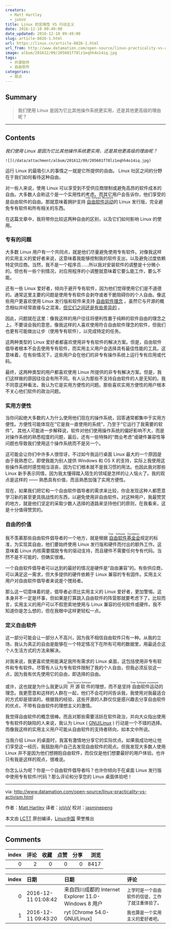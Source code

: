 ```yaml
---
creators:
  - Matt Hartley
  - joVoV
title: Linux 的实用性 VS 行动主义
date: 2016-12-10 09:49:00
date_updated: 2016-12-10 09:49:00
slug: article-8026-1.html
url: https://linux.cn/article-8026-1.html
url_from: http://www.datamation.com/open-source/linux-practicality-vs-activism.html
image: album/201612/09/205601f78lz1eqhh4o14iq.jpg
tags:
  - 开源软件
  - 自由软件
categories:
  - 观点
---
```


## Summary

> 我们使用 Linux 是因为它比其他操作系统更实用，还是其他更高级的理由呢？

***

<!-- more -->

## Contents

*我们使用 Linux 是因为它比其他操作系统更实用，还是其他更高级的理由呢？*

`![](/data/attachment/album/201612/09/205601f78lz1eqhh4o14iq.jpg)`

运行 Linux 的最吸引人的事情之一就是它所提供的自由。 Linux 社区之间的分野在于我们如何看待这种自由。

对一些人来说，使用 Linux 可以享受到不受供应商限制或避免高昂的软件成本的自由。大多数人会称这个是一个实用性的考虑。而其它用户会告诉你，他们享受的是自由软件的自由。那就意味着拥护支持<ruby> <a href="https://en.wikipedia.org/wiki/Free_software_movement">  自由软件运动 </a> <rt>  Free Software Movement </rt></ruby>的 Linux 发行版，完全避免专有软件和所有相关的东西。

在这篇文章中，我将带你比较这两种自由的区别，以及它们如何影响 Linux 的使用。

### 专有的问题

大多数 Linux 用户有一个共同点，就是他们尽量避免使用专有软件。对像我这样的实用主义的爱好者来说，这意味着我能够控制我的软件支出，以及避免过度依赖特定供应商。当然，我不是一个程序员……所以我对安装软件的调整是十分微小的。但也有一些个别情况，对应用程序的小调整就意味着它要么能工作，要么不能。

还有一些 Linux 爱好者，倾向于避开专有软件，因为他们觉得使用它们是不道德的。通常这里主要的问题是使用专有软件会剥夺或者干脆阻碍你的个人自由。像这些用户更喜欢使用 Linux 发行版和软件来支持 [自由软件理念](https://www.gnu.org/philosophy/free-sw.en.html) 。虽然它与开源的概念相似并经常直接与之混淆，[但它们之间还是有些差异的](https://www.gnu.org/philosophy/free-software-for-freedom.en.html) 。

因此，问题就在这里：像我这样的用户往往将便利性置于纯粹的软件自由的理念之上。不要误会我的意思，像我这样的人喜欢使用符合自由软件理念的软件，但我们也更有可能做出让步（使用专有软件），以完成特定的任务。

这两种类型的 Linux 爱好者都喜欢使用非专有软件的解决方案。但是，自由软件倡导者根本不会去使用专有软件，而实用主义用户会选择具有最佳性能的工具。这意味着，在有些情况下，这些用户会在他们的非专有操作系统上运行专有应用或代码。

最终，这两种类型的用户都喜欢使用 Linux 所提供的非专有解决方案。但是，我们这样做的原因往往会有所不同。有人认为那些不支持自由软件的人是无知的。我不同意这种看法，我认为它是实用方便性的问题。那些喜欢实用方便性的用户根本不关心他们软件的政治问题。

### 实用方便性

当你问起绝大多数的人为什么使用他们现在的操作系统，回答通常都集中于实用方便性。方便性可能体现在“它是我一直使用的系统”，乃至于“它运行了我需要的软件”。 其他人可能进一步解释说，软件对他们使用操作系统的偏好影响不大，而是对操作系统的熟悉程度的问题，最后，还有一些特殊的“商业考虑”或硬件兼容性等问题也导致我们使用这个操作系统而不是另一个。

这可能会让你们中许多人很惊讶，不过如今我运行桌面 Linux 最大的一个原因是由于我熟悉它。即使我能为别人提供 Windows 和 OS X 的支持，实际上我使用这些操作系统时感觉相当沮丧，因为它们根本就不是我习惯的用法。也因此我对那些 Linux 新手表示同情，因为我太懂得踏入陌生的领域是怎样的让人恼火了。我的观点是这样的 —— 熟悉具有价值，而且熟悉加强了实用方便性。

现在，如果我们把它和一个自由软件倡导者的需求来比较，你会发现这种人都愿意学习新的甚至更具挑战性的东西，以避免使用非自由软件。对这种用户，我最赞赏的地方，就是他们坚定的采取少数人选择的道路来坚持他们的原则，在我看来，这是十分值得赞赏的。

### 自由的价值

我不羡慕那些自由软件倡导者的一个地方，就是根据<ruby> <a href="https://en.wikipedia.org/wiki/Free_Software_Foundation">  自由软件基金会 </a> <rt>  Free Software Foundation </rt></ruby>规定的标准，为实现其自由，他们要始终使用 Linux 发行版和硬件而付出的额外工作。这意味着 Linux 内核需要摆脱专有的驱动支持，而且硬件不需要任何专有代码。当然不是不可能的，但确实很难。

一个自由软件倡导者可以达到的最好的情况是硬件是“自由兼容”的。有些供应商，可以满足这一需求，但大多提供的硬件依赖于 Linux 兼容的专有固件。实用主义用户对自由软件倡导者来说是个搅局者。

那么这一切意味着的是，倡导者必须比实用主义的 Linux 爱好者，更加警惕。这本身并不一定是坏事，但如果是打算跳入自由软件的阵营那就要考虑下了。比较而言，实用主义的用户可以不假思索地使用与 Linux 兼容的任何软件或硬件。我不知道你是怎么想的，但在我眼中这样更轻松一点。

### 定义自由软件

这一部分可能会让一部分人不高兴，因为我不相信自由软件只有一种。从我的立场，我认为真正的自由是能够在一个特定情况下在所有可用的数据里，用最适合这个人生活方式的方法来解决。

对我来说，我更喜欢使用能满足我所有需求的 Linux 桌面，这包括使用非专有软件和专有软件。尽管有人认为专有软件限制了我的个人自由，但我必须反驳这一点，因为我有优先使用它的自由，即选择的自由。

或许，这也就是为什么我更认同<ruby> 开源软件 <rt>  Open Source Software </rt></ruby>的理想，而不是坚持<ruby> 自由软件运动 <rt>  Free Software movement </rt></ruby>的理念。我更愿意和这样的人群在一起，他们不会花时间告诉我，我使用对我最适合的方式却是错误的。根据我的经验，这些开源的人群仅仅是感兴趣去分享自由软件的优点，不带有自由软件的理想主义的激情。

我觉得自由软件的概念很棒。而且对那些需要活跃在软件政治，并向大众指出使用专有软件的缺陷的人来说，我认为 Linux ( [GNU/Linux](https://en.wikipedia.org/wiki/GNU/Linux_naming_controversy) ) 行动是一个不错的选择。而像我这样的实用主义用户可能从自由软件的支持者转向，如本文中所说。

当我介绍 Linux 的桌面时，我富有激情地分享它的实际优点。如果我成功地让他们享受这一经历，我鼓励用户自己去发现自由软件的观点。但我发现大多数人使用 Linux 并不是因为他们想拥抱自由软件，而仅仅是他们想要最好的用户体验。也许只有我是这样的观点，很难说。

你怎么认为呢？你是一个自由软件倡导者吗？也许你倾向于在桌面 Linux 发行版中使用专有软件/代码？那么评论和分享您的 Linux 桌面体验吧！

---

via: <http://www.datamation.com/open-source/linux-practicality-vs-activism.html>

作者：[Matt Hartley](http://www.datamation.com/author/Matt-Hartley-3080.html) 译者：[joVoV](https://github.com/joVoV) 校对：[jasminepeng](https://github.com/jasminepeng)

本文由 [LCTT](https://github.com/LCTT/TranslateProject) 原创编译，[Linux中国](https://linux.cn/) 荣誉推出

***

## Comments


|   index |   评论 |   收藏 |   点赞 |   分享 |   浏览 |
|--------:|-------:|-------:|-------:|-------:|-------:|
|       0 |      2 |      0 |      0 |      0 |   8417 |

|   index | 日期                | 日期                                                 | 评论                                               |
|--------:|:--------------------|:-----------------------------------------------------|:---------------------------------------------------|
|       0 | 2016-12-11 01:08:42 | 来自四川成都的 Internet Explorer 11.0-Windows 8 用户 | `上学时是一个自由软件的信徒，工作了就注重体验了。` |
|       1 | 2016-12-11 09:43:20 | ryt [Chrome 54.0-GNU/Linux]                          | `我也算是一个实用主义的爱好者吧。`                 |
